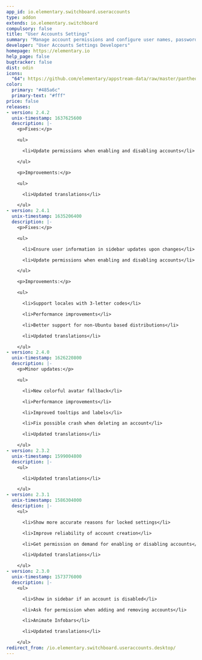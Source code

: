 ```yaml
---
app_id: io.elementary.switchboard.useraccounts
type: addon
extends: io.elementary.switchboard
compulsory: false
title: "User Accounts Settings"
summary: "Manage account permissions and configure user names, passwords, and photos"
developer: "User Accounts Settings Developers"
homepage: https://elementary.io
help_page: false
bugtracker: false
dist: odin
icons:
  "64": https://github.com/elementary/appstream-data/raw/master/pantheon-data/main/icons/64x64/switchboard-plug-useraccounts_system-users.png
color:
  primary: "#485a6c"
  primary-text: "#fff"
price: false
releases:
- version: 2.4.2
  unix-timestamp: 1637625600
  description: |-
    <p>Fixes:</p>

    <ul>

      <li>Update permissions when enabling and disabling accounts</li>

    </ul>

    <p>Improvements:</p>

    <ul>

      <li>Updated translations</li>

    </ul>
- version: 2.4.1
  unix-timestamp: 1635206400
  description: |-
    <p>Fixes:</p>

    <ul>

      <li>Ensure user information in sidebar updates upon changes</li>

      <li>Update permissions when enabling and disabling accounts</li>

    </ul>

    <p>Improvements:</p>

    <ul>

      <li>Support locales with 3-letter codes</li>

      <li>Performance improvements</li>

      <li>Better support for non-Ubuntu based distributions</li>

      <li>Updated translations</li>

    </ul>
- version: 2.4.0
  unix-timestamp: 1626220800
  description: |-
    <p>Minor updates:</p>

    <ul>

      <li>New colorful avatar fallback</li>

      <li>Performance improvements</li>

      <li>Improved tooltips and labels</li>

      <li>Fix possible crash when deleting an account</li>

      <li>Updated translations</li>

    </ul>
- version: 2.3.2
  unix-timestamp: 1599004800
  description: |-
    <ul>

      <li>Updated translations</li>

    </ul>
- version: 2.3.1
  unix-timestamp: 1586304000
  description: |-
    <ul>

      <li>Show more accurate reasons for locked settings</li>

      <li>Improve reliability of account creation</li>

      <li>Get permission on demand for enabling or disabling accounts</li>

      <li>Updated translations</li>

    </ul>
- version: 2.3.0
  unix-timestamp: 1573776000
  description: |-
    <ul>

      <li>Show in sidebar if an account is disabled</li>

      <li>Ask for permission when adding and removing accounts</li>

      <li>Animate Infobars</li>

      <li>Updated translations</li>

    </ul>
redirect_from: /io.elementary.switchboard.useraccounts.desktop/
---
```


